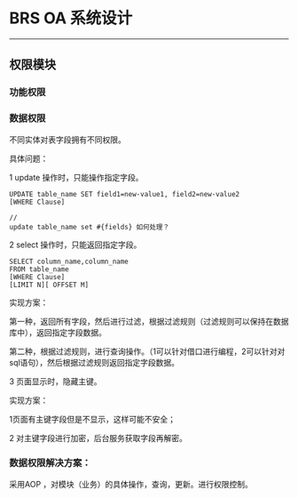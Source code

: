 # BRS OA 系统设计

-----
## 权限模块

### 功能权限

### 数据权限
不同实体对表字段拥有不同权限。

具体问题：

1 update 操作时，只能操作指定字段。
```
UPDATE table_name SET field1=new-value1, field2=new-value2
[WHERE Clause]

//
update table_name set #{fields} 如何处理？
```

2 select 操作时，只能返回指定字段。
```
SELECT column_name,column_name
FROM table_name
[WHERE Clause]
[LIMIT N][ OFFSET M]
```

实现方案：

第一种，返回所有字段，然后进行过滤，根据过滤规则（过滤规则可以保持在数据库中），返回指定字段数据。

第二种，根据过滤规则，进行查询操作。（1可以针对借口进行编程，2可以针对对sql语句），然后根据过滤规则返回指定字段数据。

3 页面显示时，隐藏主键。

实现方案：
    
1页面有主键字段但是不显示，这样可能不安全；

2 对主键字段进行加密，后台服务获取字段再解密。



### 数据权限解决方案：
采用AOP ，对模块（业务）的具体操作，查询，更新。进行权限控制。

